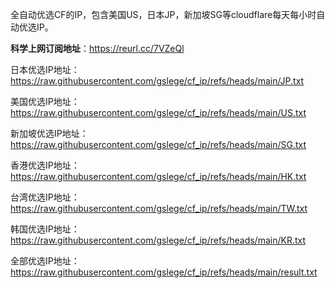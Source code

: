 全自动优选CF的IP，包含美国US，日本JP，新加坡SG等cloudflare每天每小时自动优选IP。


<b>科学上网订阅地址</b>：https://reurl.cc/7VZeQl

日本优选IP地址：https://raw.githubusercontent.com/gslege/cf_ip/refs/heads/main/JP.txt

美国优选IP地址：https://raw.githubusercontent.com/gslege/cf_ip/refs/heads/main/US.txt

新加坡优选IP地址：https://raw.githubusercontent.com/gslege/cf_ip/refs/heads/main/SG.txt

香港优选IP地址：https://raw.githubusercontent.com/gslege/cf_ip/refs/heads/main/HK.txt

台湾优选IP地址：https://raw.githubusercontent.com/gslege/cf_ip/refs/heads/main/TW.txt

韩国优选IP地址：https://raw.githubusercontent.com/gslege/cf_ip/refs/heads/main/KR.txt

全部优选IP地址：https://raw.githubusercontent.com/gslege/cf_ip/refs/heads/main/result.txt


